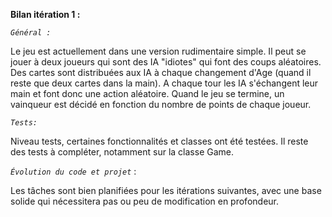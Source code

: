 

**Bilan itération 1 :**


_`Général :`_

Le jeu est actuellement dans une version rudimentaire simple.
Il peut se jouer à deux joueurs qui sont des IA "idiotes" qui font des coups aléatoires.
Des cartes sont distribuées aux IA à chaque changement d'Age (quand il reste que deux cartes dans la main). 
A chaque tour les IA s'échangent leur main et font donc une action aléatoire.
Quand le jeu se termine, un vainqueur est décidé en fonction du nombre de points de chaque joueur.


_`Tests:`_


Niveau tests, certaines fonctionnalités et classes ont été testées.
Il reste des tests à compléter, notamment sur la classe Game.

_`Évolution du code et projet`_ :

Les tâches sont bien planifiées pour les itérations suivantes, avec une base solide qui nécessitera pas ou peu de modification en profondeur.